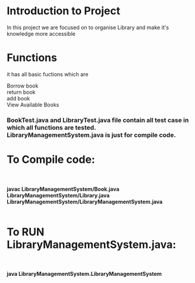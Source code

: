 <h1>Introduction to Project</h1>
In this project we are focused on to organise Library and make it's knowledge more accessible

<h1>Functions</h1>
it has all basic fuctions which are

Borrow book <br>
return book <br>
add book <br>
View Available Books

<h3><b>
  BookTest.java and LibraryTest.java file contain all test case in which all functions are tested.<br>
  LibraryManagementSystem.java is just for compile code.
</b></h3>

<h1>
  To Compile code:<br><br>
</h1>
  <h4><b>
    javac LibraryManagementSystem/Book.java LibraryManagementSystem/Library.java LibraryManagementSystem/LibraryManagementSystem.java<br><br>
  </h4></b>
<h1>
  To RUN LibraryManagementSystem.java:<br><br>
</h1> 
  <h4><b>
    java LibraryManagementSystem.LibraryManagementSystem<br>
  </h4></b>

